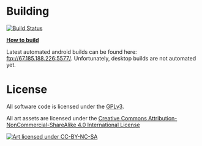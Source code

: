 Building
========

[![Build Status](https://travis-ci.org/SweatyReptile/loser.svg?branch=master)](https://travis-ci.org/SweatyReptile/loser)

[**How to build**](https://github.com/SweatyReptile/loser/wiki/Building)

Latest automated android builds can be found here: ftp://67.185.188.226:5577/.
Unfortunately, desktop builds are not automated yet.

License
=======

All software code is licensed under the [GPLv3](https://www.gnu.org/licenses/gpl.html).

All art assets are licensed under the [Creative Commons Attribution-NonCommercial-ShareAlike 4.0 International License](http://creativecommons.org/licenses/by-nc-sa/4.0/)

[![Art licensed under CC-BY-NC-SA](http://i.creativecommons.org/l/by-nc-sa/4.0/88x31.png)](http://creativecommons.org/licenses/by-nc-sa/4.0/)
